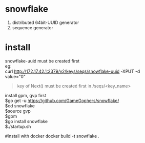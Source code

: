 # snowflake
1. distributed 64bit-UUID generator
2. sequence generator

# install
snowflake-uuid must be created first        
eg:      
curl http://172.17.42.1:2379/v2/keys/seqs/snowflake-uuid -XPUT -d value="0"  

> key of Next() must be created first in /seqs/<key_name>

install gpm, gvp first        
$go get -u https://github.com/GameGophers/snowflake/        
$cd snowflake     
$source gvp        
$gpm       
$go install snowflake         
$./startup.sh

#install with docker
docker build -t snowflake .     

